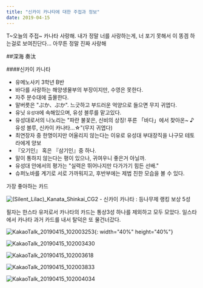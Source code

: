 ```yaml
---
title: "신카이 카나타에 대한 주접과 정보"
date: 2019-04-15
---
```


T~오늘의 주접~ 카나타 사랑해. 내가 정말 너를 사랑하는게, 너 포기 못해서 이 똥겜 하는걸로 보여진단다... 아무튼 정말 진짜 사랑해

##深海 奏汰 

####신카이 카나타

-	유메노사키 3학년 B반
-	바다를 사랑하는 해양생물부의 부장이지만, 수영은 못한다.
-	자주 분수대에 출몰한다.
-	말버릇은 "ぷか、ぷか". 느긋하고 부드러운 억양으로 들으면 무지 귀엽다.
-	유닛 `유성대`에 속해있으며, 유성 블루를 맡고있다.
-	유성대로서의 나노리는 "파란 불꽃은, 신비의 상징! 푸른 「바다」에서 찾아온~ ♪ 유성 블루, 신카이 카나타...☆"(무지 귀엽다)
-	최연장자 중 한명이지만 어울리지 않는다는 이유로 유성대 부대장직을 나구모 테토라에게 양보
-	『오기인』 혹은 『삼기인』중 하나.
-	말이 통하지 않는다는 평이 있으나, 귀여우니 좋은거 아닐까.
-	유성대 안에서의 평가는 "실력은 뛰어나지만 다가가기 힘든 선배."
-	슈퍼노바를 계기로 서로 가까워지고, 후반부에는 제법 친한 모습을 볼 수 있다.

가장 좋아하는 카드

![(Silent_Lilac)_Kanata_Shinkai_CG2](https://user-images.githubusercontent.com/26815767/56102089-3a8a7980-5f65-11e9-9ed0-e9040aba3180.png) - 신카이 카나타 : 등나무제 랭킹 보상 5성

필자는 한스타 유저로서 카나타의 카드는 통상3성 하나를 제외하고 모두 모았다. 일스타에서 카나타 과거 카드를 내서 탈덕은 또 물건너갔다.

![KakaoTalk_20190415_102003253](https://user-images.githubusercontent.com/26815767/56102464-36ac2680-5f68-11e9-8d30-a24cb4dfccfb.jpg)\{: width="40%" height="40%"}



![KakaoTalk_20190415_102003430](https://user-images.githubusercontent.com/26815767/56102466-36ac2680-5f68-11e9-863e-77f71a85c4d4.jpg)

![KakaoTalk_20190415_102003618](https://user-images.githubusercontent.com/26815767/56102467-3744bd00-5f68-11e9-9bc7-ff412fa572a1.jpg)

![KakaoTalk_20190415_102003833](https://user-images.githubusercontent.com/26815767/56102468-3744bd00-5f68-11e9-8705-0f5766367c8c.jpg)

![KakaoTalk_20190415_102004034](https://user-images.githubusercontent.com/26815767/56102469-3744bd00-5f68-11e9-87c4-86d9c080e248.jpg)